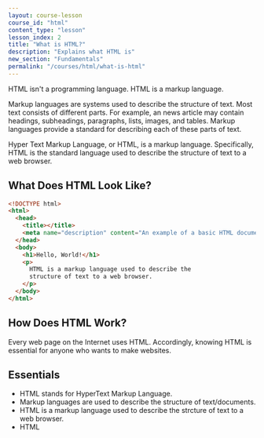```yaml
---
layout: course-lesson
course_id: "html"
content_type: "lesson"
lesson_index: 2
title: "What is HTML?"
description: "Explains what HTML is"
new_section: "Fundamentals"
permalink: "/courses/html/what-is-html"
---
```



HTML isn't a programming language. <span class="highlight-text">HTML is a markup language</span>.

<span class="highlight-text">Markup languages are systems used to describe the structure of text.</span>
Most text consists of different parts. 
For example, an news article may contain headings, subheadings, paragraphs, lists, images, and tables.
Markup languages provide a standard for describing each of these parts of text.


<span class="highlight-text">Hyper Text Markup Language</span>, or HTML, is a markup language.
Specifically, <span class="highlight-text">HTML is the standard language used to describe the structure of text to a web browser.</span>

## What Does HTML Look Like?

```html
<!DOCTYPE html>
<html>
  <head>
    <title></title>
    <meta name="description" content="An example of a basic HTML document.">
  </head>
  <body>
    <h1>Hello, World!</h1>
    <p>
      HTML is a markup language used to describe the
      structure of text to a web browser.
    </p>
  </body>
</html>
```

## How Does HTML Work?

Every web page on the Internet uses HTML.
Accordingly, knowing HTML is essential for anyone who wants to make websites.

## Essentials

* HTML stands for HyperText Markup Language.
* Markup languages are used to describe the structure of text/documents.
* HTML is a markup language used to describe the strcture of text to a web browser.
* HTML